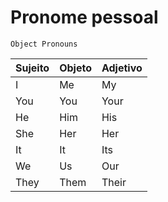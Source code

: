 # Pronome pessoal

`Object Pronouns`

| Sujeito | Objeto | Adjetivo |
| ---  | --- | --- |
| I    | Me   | My    |
| You  | You  | Your  |
| He   | Him  | His   |
| She  | Her  | Her   |
| It   | It   | Its   |
| We   | Us   | Our   |
| They | Them | Their |
